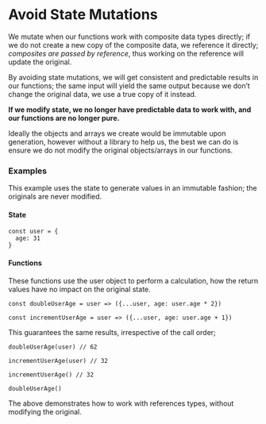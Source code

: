 # Avoid State Mutations

We mutate when our functions work with composite data types directly; if we do not create a new copy of the composite data, we reference it directly; _composites are passed by reference_, thus working on the reference will update the original.

By avoiding state mutations, we will get consistent and predictable results in our functions; the same input will yield the same output because we don’t change the original data, we use a true copy of it instead.

**If we modify state, we no longer have predictable data to work with, and our functions are no longer pure.**

Ideally the objects and arrays we create would be immutable upon generation, however without a library to help us, the best we can do is ensure we do not modify the original objects/arrays in our functions.

### Examples

This example uses the state to generate values in an immutable fashion; the originals are never modified.

#### State

```
const user = {
  age: 31
}
```

#### Functions

These functions use the user object to perform a calculation, how the return values have no impact on the original state.

```
const doubleUserAge = user => ({...user, age: user.age * 2})

const incrementUserAge = user => ({...user, age: user.age + 1})
```

This guarantees the same results, irrespective of the call order;

```
doubleUserAge(user) // 62

incrementUserAge(user) // 32

incrementUserAge() // 32

doubleUserAge()
```

The above demonstrates how to work with references types, without modifying the original.
